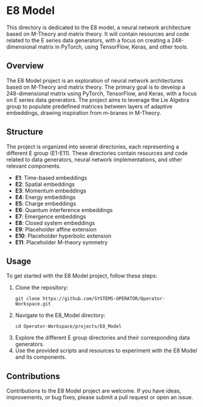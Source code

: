 # E8 Model

This directory is dedicated to the E8 model, a neural network architecture based on M-Theory and matrix theory. It will contain resources and code related to the E series data generators, with a focus on creating a 248-dimensional matrix in PyTorch, using TensorFlow, Keras, and other tools.

## Overview

The E8 Model project is an exploration of neural network architectures based on M-Theory and matrix theory. The primary goal is to develop a 248-dimensional matrix using PyTorch, TensorFlow, and Keras, with a focus on E series data generators. The project aims to leverage the Lie Algebra group to populate predefined matrices between layers of adaptive embeddings, drawing inspiration from m-branes in M-Theory.

## Structure

The project is organized into several directories, each representing a different E group (E1-E11). These directories contain resources and code related to data generators, neural network implementations, and other relevant components.

- **E1**: Time-based embeddings
- **E2**: Spatial embeddings
- **E3**: Momentum embeddings
- **E4**: Energy embeddings
- **E5**: Charge embeddings
- **E6**: Quantum interference embeddings
- **E7**: Emergence embeddings
- **E8**: Closed system embeddings
- **E9**: Placeholder affine extension
- **E10**: Placeholder hyperbolic extension
- **E11**: Placeholder M-theory symmetry

## Usage

To get started with the E8 Model project, follow these steps:

1. Clone the repository:
   ```
   git clone https://github.com/SYSTEMS-OPERATOR/Operator-Workspace.git
   ```
2. Navigate to the E8_Model directory:
   ```
   cd Operator-Workspace/projects/E8_Model
   ```
3. Explore the different E group directories and their corresponding data generators.
4. Use the provided scripts and resources to experiment with the E8 Model and its components.

## Contributions

Contributions to the E8 Model project are welcome. If you have ideas, improvements, or bug fixes, please submit a pull request or open an issue.
